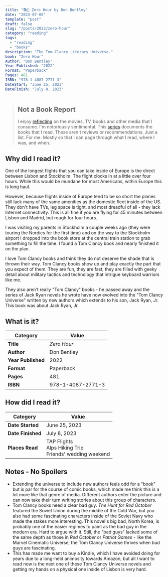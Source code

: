 ```yaml
---
title: "📚🚁 Zero Hour by Don Bentley"
date: "2023-07-08"
template: "post"
draft: false
slug: "/posts/2023/zero-hour"
category: "reading"
tags:
  - "reading"
  - "books"
description: "The Tom Clancy Literary Universe."
book: "Zero Hour"
Author: "Don Bentley"
Year Published: "2022"
Format: "Paperback"
Pages: 481
ISBN: "978-1-4087-2771-3"
DateStart: "June 25, 2023"
DateFinish: "July 8, 2023"
---
```


> ## Not a Book Report
> I enjoy [reflecting](https://blog.samrhea.com/posts/2019/analyze-media-habits) on the movies, TV, books and other media that I consume. I'm notoriously sentimental. This [series](https://blog.samrhea.com/category/reading) documents the books that I read. These aren't reviews or recommendations. Just a list. For me. Mostly so that I can page through what I read, where I was, and when.

## Why did I read it?
One of the longest flights that you can take inside of Europe is the direct between Lisbon and Stockholm. The flight clocks in at a little over four hours. While this would be mundane for most Americans, within Europe this is long haul.

However, because flights inside of Europe tend to be so short the planes still lack many of the same amenities as the domestic fleet inside of the US. They don't have TVs, leg space is tight, and most dreadful of all - they lack Internet connectivity. This is all fine if you are flying for 45 minutes between Lisbon and Madrid, but rough for four hours.

I was visiting my parents in Stockholm a couple weeks ago (they were touring the Nordics for the first time) and on the way to the Stockholm airport I dropped into the book store at the central train station to grab something to fill the time. I found a Tom Clancy book and nearly finished it on the plan.

I love Tom Clancy books and think they do not deserve the shade that is thrown their way. Tom Clancy books show up and play exactly the part that you expect of them. They are fun, they are fast, they are filled with geeky detail about military tactics and technology that intrigue keyboard warriors like me.

They also aren't really "Tom Clancy" books - he passed away and the series of Jack Ryan novels he wrote have now evolved into the "Tom Clancy Universe" written by new authors which extends to his son, Jack Ryan, Jr. This book was about Jack Ryan, Jr.

## What is it?
|Category|Value|
|---|---|
|**Title**|*Zero Hour*|
|**Author**|Don Bentley|
|**Year Published**|2022|
|**Format**|Paperback|
|**Pages**|481|
|**ISBN**|978-1-4087-2771-3|

## How did I read it?
|Category|Value|
|---|---|
|**Date Started**|June 25, 2023|
|**Date Finished**|July 8, 2023|
|**Places Read**|TAP Flights<br>Alps Hiking Trip<br>Friends' wedding weekend|

## Notes - No Spoilers
* Extending the universe to include new authors feels odd for a "book" but is par for the course of comic books, which made me think this is a lot more like that genre of media. Different authors enter the picture and can now take their turn writing stories about this group of characters.
* Tom Clancy books need a clear bad guy. *The Hunt for Red October* featured the Soviet Union during the middle of the Cold War, but you also had some fascinating characters inside of the Soviet Navy who made the stakes more interesting. This novel's big bad, North Korea, is probably one of the easier regimes to paint as the bad guy in the modern era. Hard to argue with it. Still, the "bad guys" lacked some of the same depth as those in *Red October* or *Patriot Games* - like the Marvel Cinematic Universe, the Tom Clancy Universe thrives when bad guys are fascinating.
* This has made me want to buy a Kindle, which I have avoided doing for years due to a long-held animosity towards Amazon, but all I want to read now is the next one of these Tom Clancy Universe novels and getting my hands on a physical one inside of Lisbon is very hard.